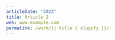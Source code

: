 ```yaml
---
articleDate: "2023"
title: Article 2
web: www.example.com
permalink: /work/{{ title | slugify }}/
---
```

